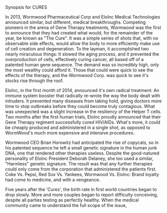 Synopsis for CURES

In 2013, Wormwood Pharmaceutical Corp and EloInc Medical Technologies announced similar, but different, medical breakthroughs. Competing pioneers in the arena of Gene Therapy treatments, Wormwood was the first to announce that they had created what would, for the remainder of the year, be known as "The Cure". It was a simple series of shots that, with no observable side effects, would allow the body to more efficiently make use of cell creation and degeneration. To the layman, it accomplished two nearly miraculous things: It slowed the aging process, and it prevented the overproduction of cells, effectively curing cancer, all based off of a patented human gene sequence. The demand was so incredibly high, only the most wealthy could afford it. Those that could were quick to see the effects of the therapy, and the Wormwood Corp. was quick to see it's stocks rise through the roof. 

EloInc, in the first month of 2014, announced it's own radical treatment: An immune system booster that radically re-wrote the way the body dealt with intruders. It prevented many diseases from taking hold, giving doctors more time to stop outbreaks before they could become truly contagious. What was unexpected was a slight increase in the resiliency of the Helper T cells. Two months after the first human trials, EloInc proudly announced that their Gene Therapy regiment successfully cured HIV/AIDs. What's more, it could be cheaply produced and administered in a single shot, as opposed to WormWood's much more expensive and intensive procedures. 

Wormwood CEO Brian Horowitz had anticipated the rise of copycats, so in his patented sequence he left a small genetic signature in the human junk DNA, one that rendered other therapies useless. Despite the good-natured personality of EloInc President Deborah Delaney, she too used a similar, "Harmless" genetic signature. The result was that any further therapies could only come from the corporation that administered the patients first. Coke Vs. Pepsi, Red Sox Vs. Yankees, Wormwood Vs. EloInc: Brand loyalty had come to medicine, and with a vengeance. 

Five years after the 'Cures', the birth rate in first world countries began to drop slowly. More and more couples began to report difficulty conceiving, despite all parties testing as perfectly healthy. When the medical community came to understand the full scope of the issue,





